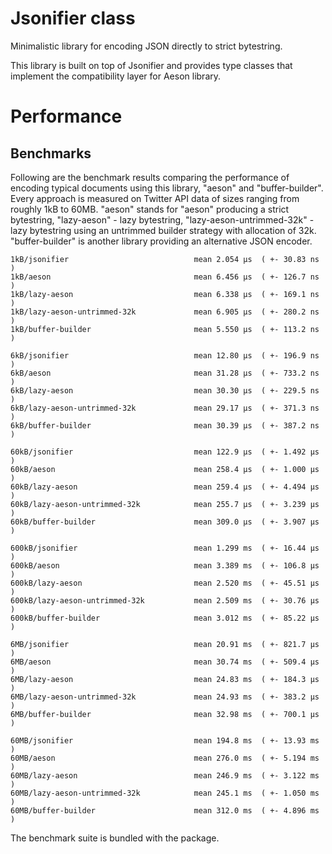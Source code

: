 
# Jsonifier class

Minimalistic library for encoding JSON directly to strict bytestring.

This library is built on top of Jsonifier and provides type classes that
implement the compatibility layer for Aeson library.

# Performance

## Benchmarks

Following are the benchmark results comparing the performance
of encoding typical documents using this library, "aeson" and "buffer-builder".
Every approach is measured on Twitter API data of sizes ranging from roughly 1kB to 60MB.
"aeson" stands for "aeson" producing a strict bytestring,
"lazy-aeson" - lazy bytestring,
"lazy-aeson-untrimmed-32k" - lazy bytestring using an untrimmed builder strategy with allocation of 32k.
"buffer-builder" is another library providing an alternative JSON encoder.

```
1kB/jsonifier                            mean 2.054 μs  ( +- 30.83 ns  )
1kB/aeson                                mean 6.456 μs  ( +- 126.7 ns  )
1kB/lazy-aeson                           mean 6.338 μs  ( +- 169.1 ns  )
1kB/lazy-aeson-untrimmed-32k             mean 6.905 μs  ( +- 280.2 ns  )
1kB/buffer-builder                       mean 5.550 μs  ( +- 113.2 ns  )

6kB/jsonifier                            mean 12.80 μs  ( +- 196.9 ns  )
6kB/aeson                                mean 31.28 μs  ( +- 733.2 ns  )
6kB/lazy-aeson                           mean 30.30 μs  ( +- 229.5 ns  )
6kB/lazy-aeson-untrimmed-32k             mean 29.17 μs  ( +- 371.3 ns  )
6kB/buffer-builder                       mean 30.39 μs  ( +- 387.2 ns  )

60kB/jsonifier                           mean 122.9 μs  ( +- 1.492 μs  )
60kB/aeson                               mean 258.4 μs  ( +- 1.000 μs  )
60kB/lazy-aeson                          mean 259.4 μs  ( +- 4.494 μs  )
60kB/lazy-aeson-untrimmed-32k            mean 255.7 μs  ( +- 3.239 μs  )
60kB/buffer-builder                      mean 309.0 μs  ( +- 3.907 μs  )

600kB/jsonifier                          mean 1.299 ms  ( +- 16.44 μs  )
600kB/aeson                              mean 3.389 ms  ( +- 106.8 μs  )
600kB/lazy-aeson                         mean 2.520 ms  ( +- 45.51 μs  )
600kB/lazy-aeson-untrimmed-32k           mean 2.509 ms  ( +- 30.76 μs  )
600kB/buffer-builder                     mean 3.012 ms  ( +- 85.22 μs  )

6MB/jsonifier                            mean 20.91 ms  ( +- 821.7 μs  )
6MB/aeson                                mean 30.74 ms  ( +- 509.4 μs  )
6MB/lazy-aeson                           mean 24.83 ms  ( +- 184.3 μs  )
6MB/lazy-aeson-untrimmed-32k             mean 24.93 ms  ( +- 383.2 μs  )
6MB/buffer-builder                       mean 32.98 ms  ( +- 700.1 μs  )

60MB/jsonifier                           mean 194.8 ms  ( +- 13.93 ms  )
60MB/aeson                               mean 276.0 ms  ( +- 5.194 ms  )
60MB/lazy-aeson                          mean 246.9 ms  ( +- 3.122 ms  )
60MB/lazy-aeson-untrimmed-32k            mean 245.1 ms  ( +- 1.050 ms  )
60MB/buffer-builder                      mean 312.0 ms  ( +- 4.896 ms  )
```

The benchmark suite is bundled with the package.
